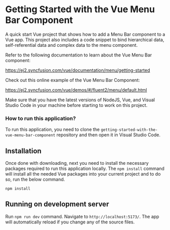 # Getting Started with the Vue Menu Bar Component
 A quick start Vue project that shows how to add a Menu Bar component to a Vue app. This project also includes a code snippet to bind hierarchical data, self-referential data and complex data to the menu component.
 
Refer to the following documentation to learn about the Vue Menu Bar component:

https://ej2.syncfusion.com/vue/documentation/menu/getting-started

Check out this online example of the Vue Menu Bar Component:

https://ej2.syncfusion.com/vue/demos/#/fluent2/menu/default.html

Make sure that you have the latest versions of NodeJS, Vue, and Visual Studio Code in your machine before starting to work on this project.

### How to run this application?
To run this application, you need to clone the `getting-started-with-the-vue-menu-bar-component` repository and then open it in Visual Studio Code. 

## Installation
Once done with downloading, next you need to install the necessary packages required to run this application locally. The `npm install` command will install all the needed Vue packages into your current project and to do so, run the below command.
```
npm install
```
## Running on development server
Run `npm run dev` command. Navigate to `http://localhost:5173/`. The app will automatically reload if you change any of the source files.


